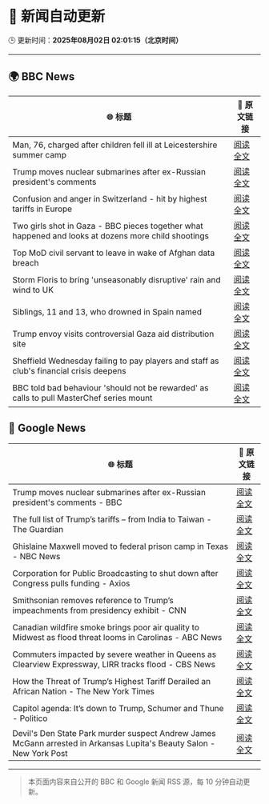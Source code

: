 # 🧠 新闻自动更新

🕒 更新时间：**2025年08月02日 02:01:15（北京时间）**

---

## 🌍 BBC News

| 🌐 标题 | 🔗 原文链接 |
|--------|-------------|
| Man, 76, charged after children fell ill at Leicestershire summer camp | [阅读全文](https://www.bbc.com/news/articles/c4gz32kp0d0o?at_medium=RSS&at_campaign=rss) |
| Trump moves nuclear submarines after ex-Russian president's comments | [阅读全文](https://www.bbc.com/news/articles/c93dgr2dd53o?at_medium=RSS&at_campaign=rss) |
| Confusion and anger in Switzerland - hit by highest tariffs in Europe | [阅读全文](https://www.bbc.com/news/articles/c987l633zdgo?at_medium=RSS&at_campaign=rss) |
| Two girls shot in Gaza - BBC pieces together what happened and looks at dozens more child shootings | [阅读全文](https://www.bbc.com/news/videos/cjelp738zd7o?at_medium=RSS&at_campaign=rss) |
| Top MoD civil servant to leave in wake of Afghan data breach | [阅读全文](https://www.bbc.com/news/articles/cvgprxzggz4o?at_medium=RSS&at_campaign=rss) |
| Storm Floris to bring 'unseasonably disruptive' rain and wind to UK | [阅读全文](https://www.bbc.com/weather/articles/cn47xd04x2xo?at_medium=RSS&at_campaign=rss) |
| Siblings, 11 and 13, who drowned in Spain named | [阅读全文](https://www.bbc.com/news/articles/c93dg509lk6o?at_medium=RSS&at_campaign=rss) |
| Trump envoy visits controversial Gaza aid distribution site | [阅读全文](https://www.bbc.com/news/articles/c8x5jnl5eygo?at_medium=RSS&at_campaign=rss) |
| Sheffield Wednesday failing to pay players and staff as club's financial crisis deepens | [阅读全文](https://www.bbc.com/sport/football/articles/ce3j27y92p8o?at_medium=RSS&at_campaign=rss) |
| BBC told bad behaviour 'should not be rewarded' as calls to pull MasterChef series mount | [阅读全文](https://www.bbc.com/news/articles/cwye4840zdgo?at_medium=RSS&at_campaign=rss) |

## 📰 Google News

| 🌐 标题 | 🔗 原文链接 |
|--------|-------------|
| Trump moves nuclear submarines after ex-Russian president's comments - BBC | [阅读全文](https://news.google.com/rss/articles/CBMiWkFVX3lxTE10WlRCT1NPSVk5Uy11cmdsX3JJZTFUeVdaT1RfckV5X0pTXy1udzEwTWtzYTlQUWJ3T0lNZ0l3UWNZUnl5a05CY2p6d25aYzRJVlZRd0ZJZmp5Z9IBX0FVX3lxTE5Uamp2Vi0zTkhoRDRsWm4yWmVSTzNIaEJ0UkxrcjFkWktvRXJhQ1JQdW1oaHFuelo0ODNGUTN0ZWxiRE1SQWdkVnM1VnFNemFoR2JaZHVEUXBhWGswbWxv?oc=5) |
| The full list of Trump’s tariffs – from India to Taiwan - The Guardian | [阅读全文](https://news.google.com/rss/articles/CBMiqwFBVV95cUxNbHJTaEJPWEV1eHlLaGU5eGxkV1p2eXVoVTNSQnFWSlpyN1NsZzNOeXd2bzl3d0N1ZGJQYkFsSGp5ZkhIbV9hUDF3dmNnV3JuZ0o4dzI4aHVpZlRPR2doVTlsbExURzMyLUh2YWpUelVZQ1VHYlh4cVhPNDBxTS1aUjRwVVpDM1dHcTBNN3JOZlcwMENENEpjN0pkQVRJVFpLVnpGc0t0c3RvTTg?oc=5) |
| Ghislaine Maxwell moved to federal prison camp in Texas - NBC News | [阅读全文](https://news.google.com/rss/articles/CBMiqwFBVV95cUxOaGo0REFHdUp2Q3BENl96SWRPLUlUODVsYUF0ZjdXQjdxa1JSVEs5VHA1LXQ3NWFGcXA2SE5VZXNpSS1mUVVlR202TFcxR1N1QklHOTdEblRRWGdhUFpIOWlkcGU5cmt0cV9TbklibnVZNkJFMUJiT2JYRHpRTlpKX2JUSWtxZ2VGaGtWSWZZdG1lZ0JCYXZSeFFMWVVGd2lhWnZXaU1ucW5TQzDSAVZBVV95cUxNUGFwUWR2cFVLZWtrXzNONzNCWWJpTnFUZTBKVzN1RlBiMk9nQzJwT1lHMHRmSEEyelJCdXY3S2d2ZnFSVm9haG90WHFUUW1mMzNuUDZIQQ?oc=5) |
| Corporation for Public Broadcasting to shut down after Congress pulls funding - Axios | [阅读全文](https://news.google.com/rss/articles/CBMiggFBVV95cUxQY2JZX1p6bkM2S3NnSUtvaS1VdVRfaG1FYWozNDJONmdaclE5ZkIwYVRsWHRrWWNWSnFPbEx1QmxIaFl4cU9nMkltdF93NHZQcWpQck9nVUc1cDVqR0hfSUpXdF81YjRuV24tWXhaT3dPdjZyQ3BWUF9vY3lDRUhXSDlB?oc=5) |
| Smithsonian removes reference to Trump’s impeachments from presidency exhibit - CNN | [阅读全文](https://news.google.com/rss/articles/CBMijAFBVV95cUxNZTJJYnJETjBqcFpWZm1IUTE0eE1DSktKVjBqaW80elhoU0lmV0lVeVlJa0xSeGF3SURtMGJ6d1NqbTRZamJnelhNYUpYOURvNFNhSF9UX25RRGRpaXV4SkRSRG9pYVB4N2hibVFCNExnTVVOX1BTNWV1MEJqMlFkZTVxcE80QWY3Y19jYw?oc=5) |
| Canadian wildfire smoke brings poor air quality to Midwest as flood threat looms in Carolinas - ABC News | [阅读全文](https://news.google.com/rss/articles/CBMioAFBVV95cUxQUTNzMHhMaldUd0kxTTFGWFlOdDI0djY3dW41LUZreUJkQW8zUUxDSGhRWWw2dm96NjY0bUE1bV96eUU2ZHlkeGtkT0lHOWR3cTdkd3JMVExXb3BjZC1Mc0pMd01uOUg0UE0xMFFoRTlNODh2OUFkam44X195RjMtcnBHX3NmdEFNS1VjZ2ZuZjU2cUtHaUZSQUdwWEpLX2pI0gGmAUFVX3lxTFBvWmJ1YmxtT1lGWk9tTjZ0ckJuRFk2cmtUejNSWHJUQTRGOXc5ZU1Hem9fOURaSDJWbWZZMVplQjM0TlBETWYteUJNMVVIcU02MDBkS09Zc205U0E4Q0hUb1BDUXJNT3M1b0U0N1M0eVVTTF90bzZHb1FOYjBfQV9DRnc3NWhhVDY1dW93anFxYmVDNG1zX2lUTngtQ1lIRGJtb1ZxdkE?oc=5) |
| Commuters impacted by severe weather in Queens as Clearview Expressway, LIRR tracks flood - CBS News | [阅读全文](https://news.google.com/rss/articles/CBMigAFBVV95cUxNTGw0UzhaZUplWkE1cmFmVmNDZ0lGTlVXN2FDczNFUlJya0JjNDFXWnZkS3RjN180eS1xVnNiQmVsSHZhLTBmTVVwazRETmEzQlNmMjZDY2xzSWFpa2V3RzFYZmRxMWNnUXZCbUpVSjI3Mkw4dUtPRHJkNGhHaURzTA?oc=5) |
| How the Threat of Trump’s Highest Tariff Derailed an African Nation - The New York Times | [阅读全文](https://news.google.com/rss/articles/CBMijgFBVV95cUxQQzZSX3oya3RKQXhwMnM0X21nTTdzMDZLRXRQZkdHQ2hfRE9qN2VwaDdwM3JCU2JHSXE1UFdZMWFqZUVzNVZIaktKZVlTQzlycTFOVlpsbTdqcW5nRkl2QU9YUzNlb3JuQjlGWUI4NzkzMWtEYkZtYmlVZkZwN2RfNlhvVlNQWmprZVRLQWdn?oc=5) |
| Capitol agenda: It’s down to Trump, Schumer and Thune - Politico | [阅读全文](https://news.google.com/rss/articles/CBMimAFBVV95cUxOZHNuNmVmOHNEV0VSTlZwekFWRUduX0ViZXNvNDI4UTk0bHRoaDAtN1pZVXdTcVJGOXVBT194VTIybm0yU1FhajJZcVA4M2lCWW40OUZReDUtcFhUS3FWYUllVm5ubEtIbXlWMnZjTkFjOVBjRGNHY2ZnSll2Zjl1V2JOb0pWTGZOY2FHbDM2UXZ2TERiaEN4ZQ?oc=5) |
| Devil's Den State Park murder suspect Andrew James McGann arrested in Arkansas Lupita's Beauty Salon - New York Post | [阅读全文](https://news.google.com/rss/articles/CBMi0wFBVV95cUxOSkpHcF9SaXFreXFWSHhOdWI2eFVBbUs4bDdUQWplME9YRGd6RTV5WjctczVTSUZoZVdXV2JKN0drWDNpdTFLNDhvcTVQaUp6amRPUWNBUTZCVXBNQjlQS2RCNkl1Q0JfTU1vakdjLUt6RlhOX0xvdWZ2X0JZVy05QjVLZEg1TjFCcmF3Q0tKS0hJdzFjWFhTRVBpYnJhMEVsa2RTb3N4UkVfV2xlVEN2dVR0blkzQzQ0Yk1GZVVUVE5iOXJmZURNc0k2SXgyRVM3QkQ0?oc=5) |

---
> 本页面内容来自公开的 BBC 和 Google 新闻 RSS 源，每 10 分钟自动更新。